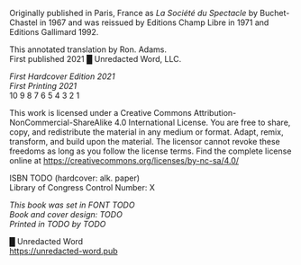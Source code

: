 Originally published in Paris, France as _La Société du Spectacle_ by
Buchet-Chastel in 1967 and was reissued by Editions Champ Libre in 1971 and
Editions Gallimard 1992.

This annotated translation by Ron. Adams.<br />
First published 2021 █ Unredacted Word, LLC.

_First Hardcover Edition 2021_<br />
_First Printing 2021_<br />
10 9 8 7 6 5 4 3 2 1

This work is licensed under a Creative Commons
Attribution-NonCommercial-ShareAlike 4.0 International License. You are free to
share, copy, and redistribute the material in any medium or format. Adapt,
remix, transform, and build upon the material. The licensor cannot revoke these
freedoms as long as you follow the license terms. Find the complete license
online at https://creativecommons.org/licenses/by-nc-sa/4.0/

ISBN TODO (hardcover: alk. paper)<br />
Library of Congress Control Number: X

_This book was set in FONT TODO_<br />
_Book and cover design: TODO_<br />
_Printed in TODO by TODO_

█ Unredacted Word<br />
https://unredacted-word.pub
